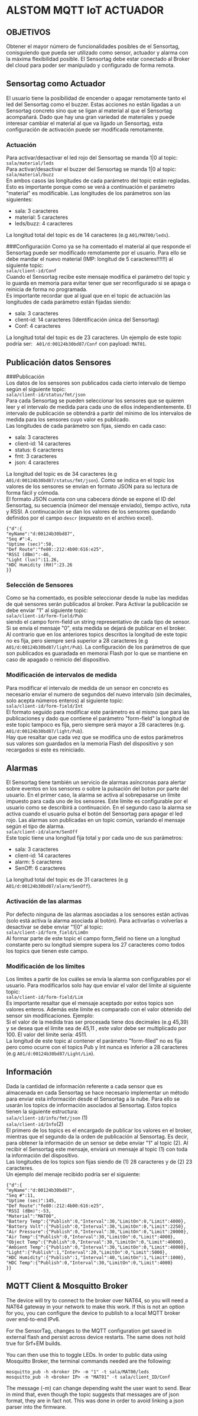 ALSTOM MQTT IoT ACTUADOR
======================
OBJETIVOS
----------
Obtener el mayor número de funcionalidades posibles de el Sensortag, conisguiendo que pueda ser utilizado como sensor, actuador y alarma con la máxima flexibilidad posible. El Sensortag debe estar conectado al Broker del cloud para poder ser manipulado y configurado de forma remota.  

Sensortag como Actuador
-----------------------
El usuario tiene la posibilidad de encender o apagar remotamente tanto el led del Sensortag como el buzzer. Estas acciones no están ligadas a un Sensortag concreto sino que se ligan al material al que el Sensortag acompañará. Dado que hay una gran variedad de materiales y puede interesar cambiar el material al que va ligado un Sensortag, esta configuración de activación puede ser modificada remotamente.
### Actuación
Para activar/desactivar el led rojo del Sensortag se manda 1|0 al topic:  
`sala/material/leds`  
Para activar/desactivar el buzzer del Sensortag se manda 1|0 al topic:  
`sala/material/buzz`    
En ambos casos las longitudes de cada parámetro del topic están regladas. Esto es importante porque como se verá a continuación el parámetro "material" es modificable. Las longitudes de los parámetros son las siguientes:  

+ sala: 3 caracteres 
+ material: 5 caracteres
+ leds/buzz: 4 caracteres  

La longitud total del topic es de 14 caracteres (e.g `A01/MAT00/leds`).

###Configuración 
Como ya se ha comentado el material al que responde el Sensortag puede ser modificado remotamente por el usuario. Para ello se debe mandar el nuevo material (IMP: longitud de 5 caracteres!!!!!!) al siguiente topic:  
`sala/client-id/Conf`  
Cuando el Sensortag recibe este mensaje modifica el parámetro del topic y lo guarda en memoria para evitar tener que ser reconfigurado si se apaga o reinicia de forma no programada.  
Es importante recordar que al igual que en el topic de actuación las longitudes de cada parámetro están fijadas siendo:  

+ sala: 3 caracteres
+ client-id: 14 caracteres (Identificación única del Sensortag)
+ Conf: 4 caracteres  

La longitud total del topic es de 23 caracteres. Un ejemplo de este topic podría ser: ` A01/d:00124b30bd87/Conf` con payload: `MAT01`. 


Publicación datos Sensores
--------------------------
###Publicación  
Los datos de los sensores son publicados cada cierto intervalo de tiempo según el siguiente topic:  
`sala/client-id/status/fmt/json`  
Para cada Sensortag se pueden seleccionar los sensores que se quieren leer y el intervalo de medida  para cada uno de ellos independientemente. El intervalo de publicación se obtendrá a partir del mínimo de los intervalos de medida para los sensores cuyo valor es publicado.  
Las longitudes de cada parámetro son fijas, siendo en cada caso:  

 + sala: 3 caracteres
 + client-id: 14 caracteres
 + status: 6 caracteres
 + fmt: 3 caracteres
 + json: 4 caracteres

La longitud del topic es de 34 caracteres (e.g `A01/d:00124b30bd87/status/fmt/json`). Como se indica en el topic los valores de los sensores se envían en formato JSON para su lectura de forma fácil y cómoda.  
El formato JSON cuenta con una cabecera dónde se expone el ID del Sensortag, su secuencia (númeor del mensaje enviado), tiempo activo, ruta y RSSI. A continucación se dan los valores de los sensores quedando definidos por el campo `descr` (expuesto en el archivo excel).  
~~~
{"d":{  
"myName":"d:00124b30bd87",  
"Seq #":4,  
"Uptime (sec)":50,  
"Def Route":"fe80::212:4b00:616:e25",  
"RSSI (dBm)":-46,  
"Light (lux)":11.26,  
"HDC Humidity (RH)":23.26  
}}
~~~
### Selección de Sensores
Como se ha comentado, es posible seleccionar desde la nube las medidas de qué sensores serán publicados al broker. Para Activar la publicación se debe enviar "1" al siguiente topic:  
`sala/client-id/form-field/Pub`  
siendo el campo form-field un string representativo de cada tipo de sensor. Si se envía el mensaje "0", esta medida se dejará de publicar en el broker. Al contrario que en los anteriores topics descritos la longitud de este topic no es fija, pero siempre será superior a 28 caracteres (e.g `A01/d:00124b30bd87/light/Pub`). La configuración de los parámetros de que son publicados es guaradada en memorai Flash por lo que se mantiene en caso de apagado o reinicio del dispositivo.
### Modificación de intervalos de medida
Para modificar el intervalo de medida de un sensor en concreto es necesario enviar el numero de segundos del nuevo intervalo (sin decimales, solo acepta números enteros) al siguiente topic:  
`sala/client-id/form-field/Int`  
El formato seguido para modificar este parámetro es el mismo que para las publicaciones y dado que contiene el parámetro "form-field" la longitud de este topic tampoco es fija, pero siempre será mayor a 28 caracteres (e.g. `A01/d:00124b30bd87/light/Pub`).  
Hay que resaltar que cada vez que se modifica uno de estos parámetros sus valores son guardados en la memoria Flash del dispositivo y son recargados si este es reiniciado.

Alarmas
-------
El Sensortag tiene también un servicio de alarmas asíncronas para alertar sobre eventos en los sensores o sobre la pulsación del boton por parte del usuario.
En el primer caso, la alarma se activa al sobrepasarse un límite impuesto para cada uno de los sensores. Este límite es configurable por el usuario como se describirá a continuación. En el segundo caso la alarma se activa cuando el usuario pulsa el botón del Sensortag para apagar el led rojo. Las alarmas son publicadas en un topic común, variando el mensaje según el tipo de alarma.  
`sala/client-id/alarm/SenOff`  
Este topic tiene una longitud fija total y por cada uno de sus parámetros:  

+ sala: 3 caracteres
+ client-id: 14 caracteres
+ alarm: 5 caracteres
+ SenOff: 6 caracteres  

La longitud total del topic es de 31 caracteres (e.g `A01/d:00124b30bd87/alarm/SenOff`).  
### Activación de las alarmas
Por defecto ninguna de las alarmas asociadas a los sensores están activas (solo está activa la alarma asociada al botón). Para activarlas o volverlas a desactivar se debe enviar "1|0" al topic:  
`sala/client-id/form_field/LimOn`  
Al formar parte de este topic el campo form_field no tiene un a longitud constante pero su longitud siempre supera los 27 caracteres como todos los topics que tienen este campo.

### Modificación de los límites
Los límites a partir de los cuáles se envía la alarma son configurables por el usuario. Para modificarlos solo hay que enviar el valor del límite al siguiente topic:  
`sala/client-id/form-field/Lim`  
Es importante resaltar que el mensaje aceptado por estos topics son valores enteros. Además este límite es comparado con el valor obtenido del sensor sin modificaciones. Ejemplo:  
    Si el valor de la medida tras ser procesada tiene dos decimales (e.g 45,39) y se desea que el límite sea de 45,11 , este valor debe ser multiplicado por 100. El valor del límite sería: 4511.  
La longitud de este topic al contener el parámetro "form-filed" no es fija pero como ocurre con el topics Pub y Int nunca es inferior a 28 caracteres (e.g `A01/d:00124b30bd87/Light/Lim`).

Información
-----------
Dada la cantidad de información referente a cada sensor que es almacenada en cada Sensortag se hace necesario implementar un método para enviar esta información desde el Sensortag a la nube. Para ello se usarán los topics de información asociados al Sensortag. Estos topics tienen la siguiente estructura:  
`sala/client-id/info/fmt/json` (1)  
`sala/client-id/Info`(2)  
El primero de los topics es el encargado de publicar los valores en el broker, mientras que el segundo da la orden de publicación al Sensortag. Es decir, para obtener la información de un sensor se debe enviar "1" al topic (2). Al recibir el Sensortag este mensaje, enviará un mensaje al topic (1) con toda la información del dispositivo.  
Las longitudes de los topics son fijas siendo de (1) 28 caracteres y de (2) 23 caracteres.  
Un ejemplo del menaje recibido podría ser el siguiente:  
~~~
{"d":{
"myName":"d:00124b30bd87",
"Seq #":11,
"Uptime (sec)":145,
"Def Route":"fe80::212:4b00:616:e25",
"RSSI (dBm)":-53,
"Material":"MAT00",
"Battery Temp":{"Publish":0,"Interval":30,"LimitOn":0,"Limit":4000},
"Battery Volt":{"Publish":0,"Interval":30,"LimitOn":0,"Limit":2250},
"Air Pressure":{"Publish":0,"Interval":30,"LimitOn":0,"Limit":20000},
"Air Temp":{"Publish":0,"Interval":30,"LimitOn":0,"Limit":4000},
"Object Temp":{"Publish":0,"Interval":30,"LimitOn":0,"Limit":40000},
"Ambient Temp":{"Publish":0,"Interval":30,"LimitOn":0,"Limit":40000},
"Light":{"Publish":1,"Interval":20,"LimitOn":0,"Limit":5000},
"HDC Humidity":{"Publish":1,"Interval":40,"LimitOn":1,"Limit":1000},
"HDC Temp":{"Publish":0,"Interval":30,"LimitOn":0,"Limit":4000}
}}

~~~

MQTT Client & Mosquitto Broker
------------------------------
The device will try to connect to the broker over NAT64, so you will
need a NAT64 gateway in your network to make this work. If this is not an option for you, you can
configure the device to publish to a local MQTT broker over end-to-end IPv6.

For the SensorTag, changes to the MQTT configuration get saved in external
flash and persist across device restarts. The same does not hold true for
Srf+EM builds.

You can then use this to toggle LEDs. In order to public data using Mosquitto Broker, the terminal commands needed are the following:

`mosquitto_pub -h <broker IP> -m "1" -t sala/MAT00/leds`  
`mosquitto_pub -h <broker IP> -m "MAT01" -t sala/client_ID/Conf`

The message (-m) can change depending waht the user want to send.
Bear in mind that, even though the topic suggests that messages are of json
format, they are in fact not. This was done in order to avoid linking a json
parser into the firmware.
